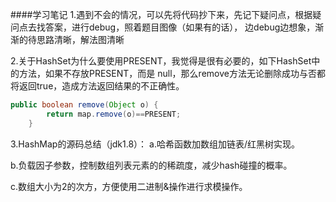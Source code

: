 ####学习笔记
1.遇到不会的情况，可以先将代码抄下来，先记下疑问点，根据疑问点去找答案，进行debug，照着题目图像（如果有的话），
边debug边想象，渐渐的待思路清晰，解法图清晰

2.关于HashSet为什么要使用PRESENT，我觉得是很有必要的，如下HashSet中的方法，如果不存放PRESENT，而是
null，那么remove方法无论删除成功与否都将返回true，造成方法返回结果的不正确性。
~~~ java
public boolean remove(Object o) {
        return map.remove(o)==PRESENT;
    }
~~~
3.HashMap的源码总结（jdk1.8）：
a.哈希函数加数组加链表/红黑树实现。

b.负载因子参数，控制数组列表元素的的稀疏度，减少hash碰撞的概率。

c.数组大小为2的次方，方便使用二进制&操作进行求模操作。

